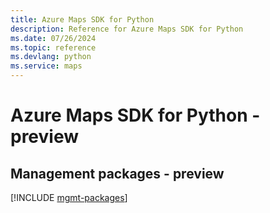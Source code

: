 ```yaml
---
title: Azure Maps SDK for Python
description: Reference for Azure Maps SDK for Python
ms.date: 07/26/2024
ms.topic: reference
ms.devlang: python
ms.service: maps
---
```

# Azure Maps SDK for Python - preview

## Management packages - preview
[!INCLUDE [mgmt-packages](maps-mgmt-index.md)]